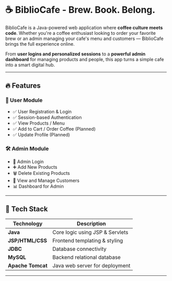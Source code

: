 # ☕ BiblioCafe - Brew. Book. Belong.

BiblioCafe is a Java-powered web application where **coffee culture meets code**. Whether you're a coffee enthusiast looking to order your favorite brew or an admin managing your cafe's menu and customers — BiblioCafe brings the full experience online.

From **user logins and personalized sessions** to a **powerful admin dashboard** for managing products and people, this app turns a simple cafe into a smart digital hub.

---

## 🔥 Features

### 👤 User Module
- ✅ User Registration & Login
- ✅ Session-based Authentication
- ✅ View Products / Menu
- ✅ Add to Cart / Order Coffee (Planned)
- ✅ Update Profile (Planned)

### 🛠️ Admin Module
- 🔐 Admin Login
- ➕ Add New Products
- 🗑️ Delete Existing Products
- 👥 View and Manage Customers
- 📊 Dashboard for Admin

---

## 🧱 Tech Stack

| Technology       | Description                    |
|------------------|--------------------------------|
| **Java**         | Core logic using JSP & Servlets|
| **JSP/HTML/CSS** | Frontend templating & styling  |
| **JDBC**         | Database connectivity          |
| **MySQL**        | Backend relational database    |
| **Apache Tomcat**| Java web server for deployment |

---
